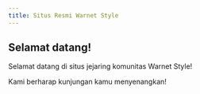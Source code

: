 ```yaml
---
title: Situs Resmi Warnet Style
---
```


## Selamat datang!

Selamat datang di situs jejaring komunitas Warnet Style!

Kami berharap kunjungan kamu menyenangkan!
